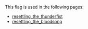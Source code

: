 This flag is used in the following pages:
 - [resettling_the_thunderfist](../events/resettling_the_thunderfist.md)
 - [resettling_the_bloodsong](../events/resettling_the_bloodsong.md)
